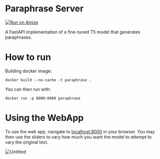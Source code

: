 # Paraphrase Server

[![Run on Ainize](https://ainize.ai/images/run_on_ainize_button.svg)](https://ainize.web.app/redirect?git_repo=https://github.com/imjeffhi4/ainize-paraphrase-app)

A FastAPI implementation of a fine-tuned T5 model that generates paraphrases. 

# How to run

Building docker image:

```docker
docker build --no-cache -t paraphrase .
```

You can then run with:

```docker
docker run -p 8000:8000 paraphrase
```

# Using the WebApp

To use the web app, navigate to [localhost:8000](http://localhost:8000) in your browser. You may then use the sliders to vary how much you want the model to *attempt* to vary the original text. 

![Untitled](Paraphrase%20Server%20f294c40523ae4c908e7548b15b2de07e/Untitled.png)
